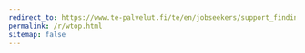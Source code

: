 ```yaml
---
redirect_to: https://www.te-palvelut.fi/te/en/jobseekers/support_finding_job/work_tryout/practices_and_provisions/index.html
permalink: /r/wtop.html
sitemap: false
---
```

